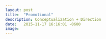 ```yaml
---
layout: post
title:  "Promotional"
description: Conceptualization + Direction
date:   2015-11-17 16:16:01 -0600
image: 
---
```

